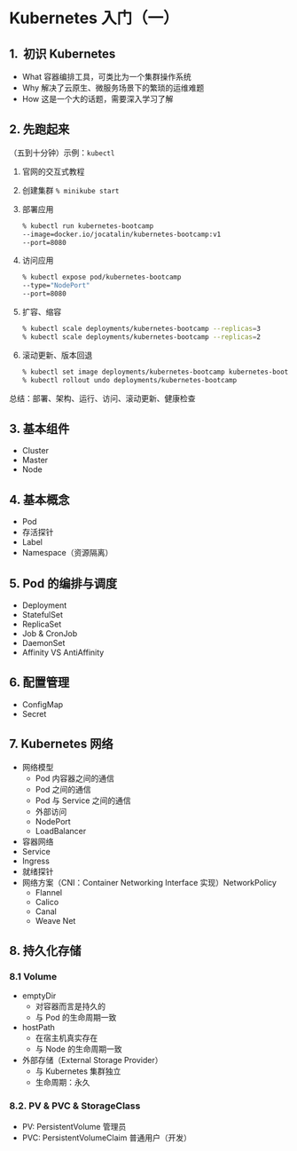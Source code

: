 # Kubernetes 入门（一）

## 1.  初识 Kubernetes

- What  容器编排工具，可类比为一个集群操作系统
- Why   解决了云原生、微服务场景下的繁琐的运维难题
- How   这是一个大的话题，需要深入学习了解

## 2. 先跑起来

（五到十分钟）示例：`kubectl`

1. 官网的交互式教程
1. 创建集群
    `% minikube start`
1. 部署应用

    ```bash
    % kubectl run kubernetes-bootcamp 
    --image=docker.io/jocatalin/kubernetes-bootcamp:v1 
    --port=8080
    ```

1. 访问应用

    ```bash
    % kubectl expose pod/kubernetes-bootcamp 
    --type="NodePort" 
    --port=8080
    ```

1. 扩容、缩容

    ```bash
    % kubectl scale deployments/kubernetes-bootcamp --replicas=3
    % kubectl scale deployments/kubernetes-bootcamp --replicas=2
    ```

1. 滚动更新、版本回退

    ```bash
    % kubectl set image deployments/kubernetes-bootcamp kubernetes-bootcamp=jocatalin/lubernetes-bootcamp:v2
    % kubectl rollout undo deployments/kubernetes-bootcamp
    ```

总结：部署、架构、运行、访问、滚动更新、健康检查

## 3. 基本组件

- Cluster
- Master
- Node

## 4. 基本概念

- Pod
- 存活探针
- Label
- Namespace（资源隔离）

## 5. Pod 的编排与调度

- Deployment
- StatefulSet
- ReplicaSet
- Job & CronJob
- DaemonSet
- Affinity VS AntiAffinity

## 6. 配置管理

- ConfigMap
- Secret

## 7. Kubernetes 网络

- 网络模型
  - Pod 内容器之间的通信
  - Pod 之间的通信
  - Pod 与 Service 之间的通信
  - 外部访问
  - NodePort
  - LoadBalancer
- 容器网络
- Service
- Ingress
- 就绪探针
- 网络方案（CNI：Container Networking Interface 实现）NetworkPolicy
  - Flannel
  - Calico
  - Canal
  - Weave Net

## 8. 持久化存储

### 8.1 Volume

- emptyDir
  - 对容器而言是持久的
  - 与 Pod 的生命周期一致
- hostPath
  - 在宿主机真实存在
  - 与 Node 的生命周期一致
- 外部存储（External Storage Provider）
  - 与 Kubernetes 集群独立
  - 生命周期：永久

### 8.2. PV & PVC & StorageClass

- PV: PersistentVolume 管理员
- PVC: PersistentVolumeClaim 普通用户（开发）

